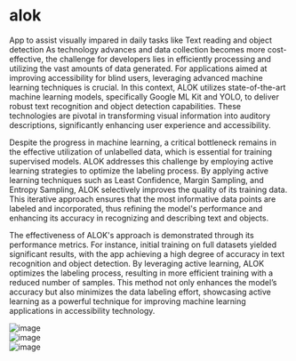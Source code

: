# alok

App to assist visually impared in daily tasks like Text reading and object detection As technology advances and data collection becomes more cost-effective, the challenge for developers lies in efficiently processing and utilizing the vast amounts of data generated. For applications aimed at improving accessibility for blind users, leveraging advanced machine learning techniques is crucial. In this context, ALOK utilizes state-of-the-art machine learning models, specifically Google ML Kit and YOLO, to deliver robust text recognition and object detection capabilities. These technologies are pivotal in transforming visual information into auditory descriptions, significantly enhancing user experience and accessibility.

Despite the progress in machine learning, a critical bottleneck remains in the effective utilization of unlabelled data, which is essential for training supervised models. ALOK addresses this challenge by employing active learning strategies to optimize the labeling process. By applying active learning techniques such as Least Confidence, Margin Sampling, and Entropy Sampling, ALOK selectively improves the quality of its training data. This iterative approach ensures that the most informative data points are labeled and incorporated, thus refining the model's performance and enhancing its accuracy in recognizing and describing text and objects.

The effectiveness of ALOK's approach is demonstrated through its performance metrics. For instance, initial training on full datasets yielded significant results, with the app achieving a high degree of accuracy in text recognition and object detection. By leveraging active learning, ALOK optimizes the labeling process, resulting in more efficient training with a reduced number of samples. This method not only enhances the model’s accuracy but also minimizes the data labeling effort, showcasing active learning as a powerful technique for improving machine learning applications in accessibility technology.

![image](https://github.com/user-attachments/assets/06c465d4-29b8-4153-9ac0-e1a9c9996c9f)<br>
![image](https://github.com/user-attachments/assets/915930e5-2e99-4b43-acbb-67459dbf9369)<br>
![image](https://github.com/user-attachments/assets/e59e41c6-561a-40b9-a81e-80da7d4989d6)<br>

